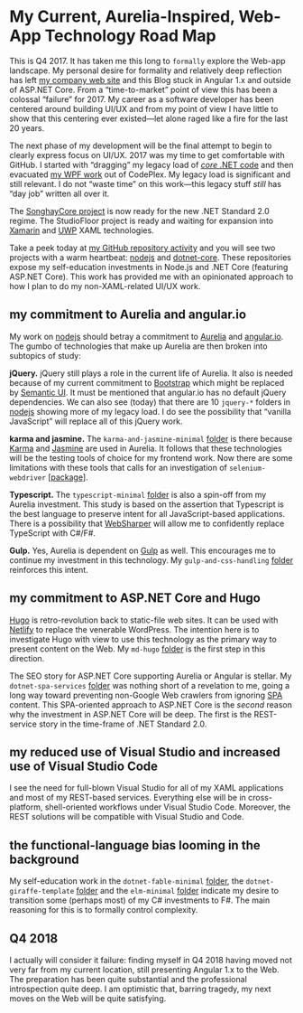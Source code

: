 # My Current, Aurelia-Inspired, Web-App Technology Road Map

This is Q4 2017. It has taken me this long to `formally` explore the Web-app landscape. My personal desire for formality and relatively deep reflection has left [my company web site](http://songhaysystem.com) and this Blog stuck in Angular 1.x and outside of ASP.NET Core. From a “time-to-market” point of view this has been a colossal “failure” for 2017. My career as a software developer has been centered around building UI/UX and from my point of view I have little to show that this centering ever existed—let alone raged like a fire for the last 20 years.

The next phase of my development will be the final attempt to begin to clearly express focus on UI/UX. 2017 was my time to get comfortable with GitHub. I started with “dragging” my legacy load of [_core_ .NET code](https://github.com/BryanWilhite/SonghayCore) and then evacuated [my WPF work](https://github.com/BryanWilhite/Songhay.StudioFloor) out of CodePlex. My legacy load is significant and still relevant. I do not “waste time” on this work—this legacy stuff _still_ has “day job” written all over it.

The [SonghayCore project](https://github.com/BryanWilhite/SonghayCore) is now ready for the new .NET Standard 2.0 regime. The StudioFloor project is ready and waiting for expansion into [Xamarin](https://www.xamarin.com/) and [UWP](https://docs.microsoft.com/en-us/windows/uwp/get-started/universal-application-platform-guide) XAML technologies.

Take a peek today at [my GitHub repository activity](https://github.com/BryanWilhite?tab=repositories) and you will see two projects with a warm heartbeat: [nodejs](https://github.com/BryanWilhite/nodejs) and [dotnet-core](https://github.com/BryanWilhite/dotnet-core). These repositories expose my self-education investments in Node.js and .NET Core (featuring ASP.NET Core). This work has provided me with an opinionated approach to how I plan to do my non-XAML-related UI/UX work.

## my commitment to Aurelia and angular.io

My work on [nodejs](https://github.com/BryanWilhite/nodejs) should betray a commitment to [Aurelia](https://github.com/BryanWilhite/nodejs/tree/master/aurelia-official) and [angular.io](https://github.com/BryanWilhite/nodejs/tree/master/angular.io-official). The gumbo of technologies that make up Aurelia are then broken into subtopics of study:

**jQuery.** jQuery still plays a role in the current life of Aurelia. It also is needed because of my current commitment to [Bootstrap](http://getbootstrap.com/) which might be replaced by [Semantic UI](https://semantic-ui.com/). It must be mentioned that angular.io has no default jQuery dependencies. We can also see (today) that there are 10 `jquery-*` folders in [nodejs](https://github.com/BryanWilhite/nodejs) showing more of my legacy load. I do see the possibility that “vanilla JavaScript” will replace all of this jQuery work.

**karma and jasmine.** The `karma-and-jasmine-minimal` [folder](https://github.com/BryanWilhite/nodejs/tree/master/karma-and-jasmine-minimal) is there because [Karma](https://karma-runner.github.io/) and [Jasmine](https://jasmine.github.io/) are used in Aurelia. It follows that these technologies will be the testing tools of choice for my frontend work. Now there are some limitations with these tools that calls for an investigation of `selenium-webdriver` [[package](https://www.npmjs.com/package/selenium-webdriver)].

**Typescript.** The `typescript-minimal` [folder](https://github.com/BryanWilhite/nodejs/tree/master/typescript-minimal) is also a spin-off from my Aurelia investment. This study is based on the assertion that Typescript is the best language to preserve intent for all JavaScript-based applications. There is a possibility that [WebSharper](https://websharper.com/) will allow me to confidently replace TypeScript with C#/F#.

**Gulp.** Yes, Aurelia is dependent on [Gulp](https://gulpjs.com/) as well. This encourages me to continue my investment in this technology. My `gulp-and-css-handling` [folder](https://github.com/BryanWilhite/nodejs/tree/master/gulp-and-css-handling) reinforces this intent.

## my commitment to ASP.NET Core and Hugo

[Hugo](https://gohugo.io/) is retro-revolution back to static-file web sites. It can be used with [Netlify](https://www.netlify.com/) to replace the venerable WordPress. The intention here is to investigate Hugo with view to use this technology as the primary way to present content on the Web. My `md-hugo` [folder](https://github.com/BryanWilhite/nodejs/tree/master/md-hugo) is the first step in this direction.

The SEO story for ASP.NET Core supporting Aurelia or Angular is stellar. My `dotnet-spa-services` [folder](https://github.com/BryanWilhite/dotnet-core/tree/master/dotnet-spa-services) was nothing short of a revelation to me, going a long way toward preventing non-Google Web crawlers from ignoring [SPA](https://en.wikipedia.org/wiki/Single-page_application) content. This SPA-oriented approach to ASP.NET Core is the _second_ reason why the investment in ASP.NET Core will be deep. The first is the REST-service story in the time-frame of .NET Standard 2.0.

## my reduced use of Visual Studio and increased use of Visual Studio Code

I see the need for full-blown Visual Studio for all of my XAML applications and most of my REST-based services. Everything else will be in cross-platform, shell-oriented workflows under Visual Studio Code. Moreover, the REST solutions will be compatible with Visual Studio and Code.

## the functional-language bias looming in the background

My self-education work in the `dotnet-fable-minimal` [folder](https://github.com/BryanWilhite/dotnet-core/tree/master/dotnet-fable-minimal), the `dotnet-giraffe-template` [folder](https://github.com/BryanWilhite/dotnet-core/tree/master/dotnet-giraffe-template) and the `elm-minimal` [folder](https://github.com/BryanWilhite/nodejs/tree/master/elm-minimal) indicate my desire to transition some (perhaps most) of my C# investments to F#. The main reasoning for this is to formally control complexity.

## Q4 2018

I actually will consider it failure: finding myself in Q4 2018 having moved not very far from my current location, still presenting Angular 1.x to the Web. The preparation has been quite substantial and the professional introspection quite deep. I am optimistic that, barring tragedy, my next moves on the Web will be quite satisfying.